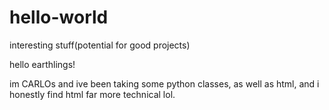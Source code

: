 # hello-world
interesting stuff(potential for good projects)

hello earthlings!

im CARLOs and ive been taking some python classes, as well as html, and i honestly find 
html far more technical lol.
